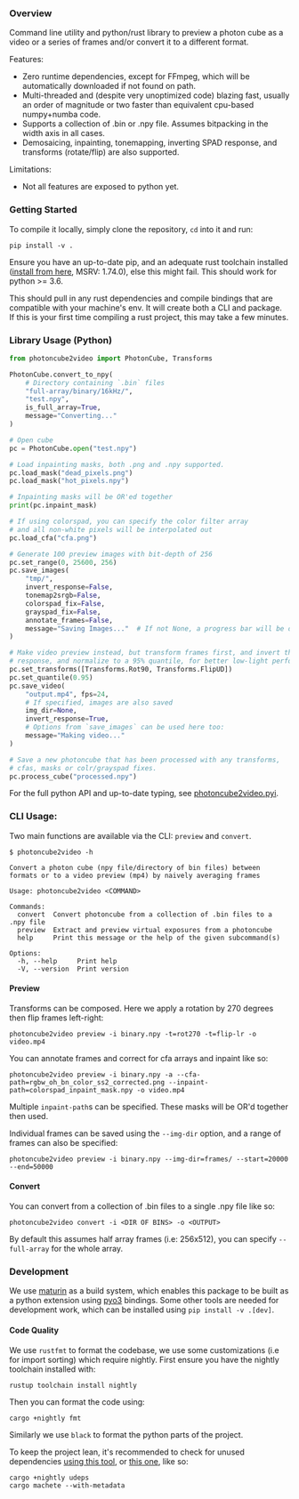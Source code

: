 ### Overview
Command line utility and python/rust library to preview a photon cube as a video or a series of frames and/or convert it to a different format.

Features:
- Zero runtime dependencies, except for FFmpeg, which will be automatically downloaded if not found on path.
- Multi-threaded and (despite very unoptimized code) blazing fast, usually an order of magnitude or two faster than equivalent cpu-based numpy+numba code. 
- Supports a collection of .bin or .npy file. Assumes bitpacking in the width axis in all cases.
- Demosaicing, inpainting, tonemapping, inverting SPAD response, and transforms (rotate/flip) are also supported.

Limitations:
- Not all features are exposed to python yet.

### Getting Started 
To compile it locally, simply clone the repository, `cd` into it and run:
```
pip install -v . 
```
Ensure you have an up-to-date pip, and an adequate rust toolchain installed ([install from here](https://rustup.rs/), MSRV: 1.74.0), else this might fail. This should work for python >= 3.6.


This should pull in any rust dependencies and compile bindings that are compatible with your machine's env. It will create both a CLI and package.  
If this is your first time compiling a rust project, this may take a few minutes.

### Library Usage (Python)

```python
from photoncube2video import PhotonCube, Transforms

PhotonCube.convert_to_npy(
    # Directory containing `.bin` files
    "full-array/binary/16kHz/", 
    "test.npy", 
    is_full_array=True, 
    message="Converting..."
)

# Open cube 
pc = PhotonCube.open("test.npy")

# Load inpainting masks, both .png and .npy supported.
pc.load_mask("dead_pixels.png")
pc.load_mask("hot_pixels.npy")

# Inpainting masks will be OR'ed together
print(pc.inpaint_mask)

# If using colorspad, you can specify the color filter array 
# and all non-white pixels will be interpolated out
pc.load_cfa("cfa.png")

# Generate 100 preview images with bit-depth of 256 
pc.set_range(0, 25600, 256)
pc.save_images(
    "tmp/", 
    invert_response=False,
    tonemap2srgb=False,
    colorspad_fix=False,
    grayspad_fix=False,
    annotate_frames=False,
    message="Saving Images..."  # If not None, a progress bar will be drawn
)

# Make video preview instead, but transform frames first, and invert the SPAD
# response, and normalize to a 95% quantile, for better low-light performance
pc.set_transforms([Transforms.Rot90, Transforms.FlipUD])
pc.set_quantile(0.95)
pc.save_video(
    "output.mp4", fps=24, 
    # If specified, images are also saved
    img_dir=None,
    invert_response=True,
    # Options from `save_images` can be used here too:
    message="Making video..." 
) 

# Save a new photoncube that has been processed with any transforms,
# cfas, masks or colr/grayspad fixes.
pc.process_cube("processed.npy")
```
For the full python API and up-to-date typing, see [photoncube2video.pyi](./photoncube2video.pyi).


### CLI Usage:

Two main functions are available via the CLI: `preview` and `convert`.

```
$ photoncube2video -h

Convert a photon cube (npy file/directory of bin files) between formats or to a video preview (mp4) by naively averaging frames

Usage: photoncube2video <COMMAND>

Commands:
  convert  Convert photoncube from a collection of .bin files to a .npy file
  preview  Extract and preview virtual exposures from a photoncube
  help     Print this message or the help of the given subcommand(s)

Options:
  -h, --help     Print help
  -V, --version  Print version
```

#### Preview

Transforms can be composed. Here we apply a rotation by 270 degrees then flip frames left-right:
```
photoncube2video preview -i binary.npy -t=rot270 -t=flip-lr -o video.mp4
```


You can annotate frames and correct for cfa arrays and inpaint like so:
```
photoncube2video preview -i binary.npy -a --cfa-path=rgbw_oh_bn_color_ss2_corrected.png --inpaint-path=colorspad_inpaint_mask.npy -o video.mp4
```
Multiple `inpaint-path`s can be specified. These masks will be OR'd together then used.


Individual frames can be saved using the `--img-dir` option, and a range of frames can also be specified:
```
photoncube2video preview -i binary.npy --img-dir=frames/ --start=20000 --end=50000
```

#### Convert

You can convert from a collection of .bin files to a single .npy file like so:
```
photoncube2video convert -i <DIR OF BINS> -o <OUTPUT>
```

By default this assumes half array frames (i.e: 256x512), you can specify `--full-array` for the whole array. 

### Development

We use [maturin](https://www.maturin.rs/) as a build system, which enables this package to be built as a python extension using [pyo3](https://pyo3.rs) bindings. Some other tools are needed for development work, which can be installed using `pip install -v .[dev]`.

#### Code Quality

We use `rustfmt` to format the codebase, we use some customizations (i.e for import sorting) which require nightly. First ensure you have the nightly toolchain installed with:
```
rustup toolchain install nightly
```

Then you can format the code using:

```
cargo +nightly fmt 
```

Similarly we use `black` to format the python parts of the project. 


To keep the project lean, it's recommended to check for unused dependencies [using this tool](https://github.com/est31/cargo-udeps), or [this one](https://github.com/bnjbvr/cargo-machete), like so: 

```
cargo +nightly udeps
cargo machete --with-metadata
```
